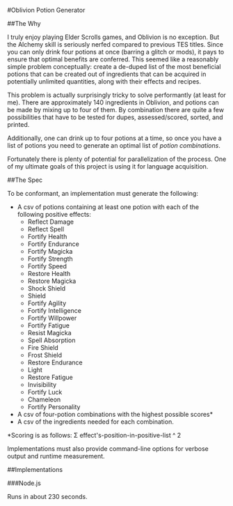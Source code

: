 #Oblivion Potion Generator

##The Why

I truly enjoy playing Elder Scrolls games, and Oblivion is no exception. But the Alchemy skill is seriously
nerfed compared to previous TES titles. Since you can only drink four potions at once (barring a glitch or mods),
it pays to ensure that optimal benefits are conferred. This seemed like a reasonably simple problem conceptually: create a de-duped list of the most beneficial potions that can be created out of ingredients that can be acquired
in potentially unlimited quantities, along with their effects and recipes.

This problem is actually surprisingly tricky to solve performantly (at least for me). There are
approximately 140 ingredients in Oblivion, and potions can be made by mixing up to four of them.
By combination there are quite a few possibilities that have to be tested for dupes, assessed/scored,
sorted, and printed.

Additionally, one can drink up to four potions at a time, so once you have a list of potions you need
to generate an optimal list of *potion combinations*.

Fortunately there is plenty of potential for parallelization of the process. One of my ultimate goals of
this project is using it for language acquisition.

##The Spec

To be conformant, an implementation must generate the following:

  * A csv of potions containing at least one potion with each of the following positive effects:
    * Reflect Damage
    * Reflect Spell
    * Fortify Health
    * Fortify Endurance
    * Fortify Magicka
    * Fortify Strength
    * Fortify Speed
    * Restore Health
    * Restore Magicka
    * Shock Shield
    * Shield
    * Fortify Agility
    * Fortify Intelligence
    * Fortify Willpower
    * Fortify Fatigue
    * Resist Magicka
    * Spell Absorption
    * Fire Shield
    * Frost Shield
    * Restore Endurance
    * Light
    * Restore Fatigue
    * Invisibility
    * Fortify Luck
    * Chameleon
    * Fortify Personality
  * A csv of four-potion combinations with the highest possible scores\*
  * A csv of the ingredients needed for each combination.

\*Scoring is as follows: &#931; effect's-position-in-positive-list ^ 2

Implementations must also provide command-line options for verbose output and runtime measurement.

##Implementations

###Node.js

Runs in about 230 seconds.

